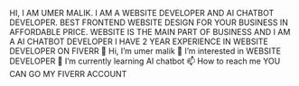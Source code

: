 HI, I AM UMER MALIK.
I AM A WEBSITE DEVELOPER AND AI CHATBOT DEVELOPER. 
BEST FRONTEND WEBSITE DESIGN FOR YOUR BUSINESS IN AFFORDABLE PRICE.
WEBSITE IS THE MAIN PART OF BUSINESS 
AND I AM A AI CHATBOT DEVELOPER 
I HAVE 2 YEAR EXPERIENCE IN WEBSITE DEVELOPER ON FIVERR
👋 Hi, I’m umer malik
👀 I’m interested in WEBSITE DEVELOPER
🌱 I’m currently learning AI chatbot
📫 How to reach me YOU CAN GO MY FIVERR ACCOUNT 

